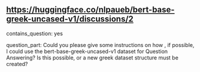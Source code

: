 ## https://huggingface.co/nlpaueb/bert-base-greek-uncased-v1/discussions/2

contains_question: yes

question_part: 
Could you please give some instructions on how , if possible, I could use the bert-base-greek-uncased-v1 dataset for Question Answering? Is this possible, or a new greek dataset structure must be created?